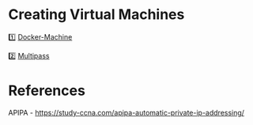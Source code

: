 # Creating Virtual Machines


:one: [Docker-Machine](1.Docker-Machine)

:two: [Multipass](2.Multipass)

# References

APIPA - https://study-ccna.com/apipa-automatic-private-ip-addressing/


